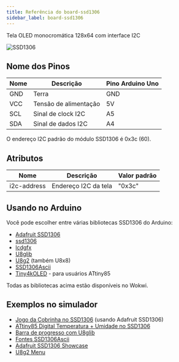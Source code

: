 ```yaml
---
title: Referência do board-ssd1306
sidebar_label: board-ssd1306
---
```


Tela OLED monocromática 128x64 com interface I2C

![SSD1306](https://raw.githubusercontent.com/wokwi/wokwi-boards/master/boards/ssd1306/board.svg)

## Nome dos Pinos

| Nome | Descrição             | Pino Arduino Uno |
| ---- | --------------------- | ---------------- |
| GND  | Terra                 | GND              |
| VCC  | Tensão de alimentação | 5V               |
| SCL  | Sinal de clock I2C    | A5               |
| SDA  | Sinal de dados I2C    | A4               |

O endereço I2C padrão do módulo SSD1306 é 0x3c (60).

## Atributos

| Nome        | Descrição            | Valor padrão  |
| ----------- | -------------------- | ------------- |
| i2c-address | Endereço I2C da tela | "0x3c"        |

## Usando no Arduino

Você pode escolher entre várias bibliotecas SSD1306 do Arduino:

- [Adafruit SSD1306](https://wokwi.com/projects/344892392214626898)
- [ssd1306](https://wokwi.com/projects/344894074741850707)
- [lcdgfx](https://wokwi.com/lexus2k/lcdgfx)
- [U8glib](https://github.com/olikraus/u8glib)
- [U8g2](https://github.com/olikraus/u8g2) (também U8x8)
- [SSD1306Ascii](https://github.com/greiman/SSD1306Ascii)
- [Tiny4kOLED](https://www.arduino.cc/reference/en/libraries/tiny4koled/) - para usuários ATtiny85

Todas as bibliotecas acima estão disponíveis no Wokwi.

## Exemplos no simulador

- [Jogo da Cobrinha no SSD1306](https://wokwi.com/projects/296135008348799496) (usando Adafruit SSD1306)
- [ATtiny85 Digital Temperatura + Umidade no SSD1306](https://wokwi.com/projects/292900020514980360)
- [Barra de progresso com U8glib](https://wokwi.com/projects/300867986768527882)
- [Fontes SSD1306Ascii](https://wokwi.com/projects/291197274604700168)
- [Adafruit SSD1306 Showcase](https://wokwi.com/projects/344892392214626898)
- [U8g2 Menu](https://wokwi.com/projects/291572875238834696)
